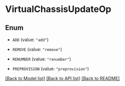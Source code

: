 # VirtualChassisUpdateOp

## Enum


* `ADD` (value: `"add"`)

* `REMOVE` (value: `"remove"`)

* `RENUMBER` (value: `"renumber"`)

* `PREPROVISION` (value: `"preprovision"`)


[[Back to Model list]](../README.md#documentation-for-models) [[Back to API list]](../README.md#documentation-for-api-endpoints) [[Back to README]](../README.md)


